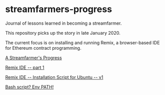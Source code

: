 # streamfarmers-progress

Journal of lessons learned in becoming a streamfarmer.

This repository picks up the story in late January 2020.

The current focus is on installing and running Remix, a browser-based IDE for Ethereum contract programming.

[A Streamfarmer's Progress](./a-streamfarmers-progress.md)

[Remix IDE -- part 1](./remix-ide-part-one.md)

[Remix IDE -- Installation Script for Ubuntu -- v1](./remix-ide-bash-installation-v1.md)

[Bash script? Env PATH!](./scripting-fail-success.md) 